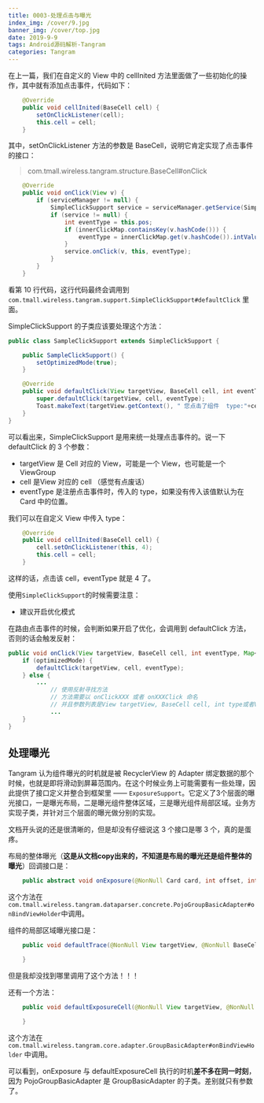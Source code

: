 ```yaml
---
title: 0003-处理点击与曝光
index_img: /cover/9.jpg
banner_img: /cover/top.jpg
date: 2019-9-9
tags: Android源码解析-Tangram
categories: Tangram
---
```


在上一篇，我们在自定义的 View 中的 cellInited 方法里面做了一些初始化的操作，其中就有添加点击事件，代码如下：

```java
    @Override
    public void cellInited(BaseCell cell) {
        setOnClickListener(cell);
        this.cell = cell;
    }
```

其中，setOnClickListener 方法的参数是 BaseCell，说明它肯定实现了点击事件的接口：

> com.tmall.wireless.tangram.structure.BaseCell#onClick

```java
    @Override
    public void onClick(View v) {
        if (serviceManager != null) {
            SimpleClickSupport service = serviceManager.getService(SimpleClickSupport.class);
            if (service != null) {
                int eventType = this.pos;
                if (innerClickMap.containsKey(v.hashCode())) {
                    eventType = innerClickMap.get(v.hashCode()).intValue();
                }
                service.onClick(v, this, eventType);
            }
        }
    }
```

看第 10 行代码，这行代码最终会调用到 `com.tmall.wireless.tangram.support.SimpleClickSupport#defaultClick` 里面。

SimpleClickSupport 的子类应该要处理这个方法：

```java
public class SampleClickSupport extends SimpleClickSupport {

    public SampleClickSupport() {
        setOptimizedMode(true);
    }

    @Override
    public void defaultClick(View targetView, BaseCell cell, int eventType) {
        super.defaultClick(targetView, cell, eventType);
        Toast.makeText(targetView.getContext(), " 您点击了组件  type:"+cell.type, Toast.LENGTH_SHORT).show();
    }
}
```

可以看出来，SimpleClickSupport 是用来统一处理点击事件的。说一下 defaultClick 的 3 个参数：

- targetView 是 Cell 对应的 View，可能是一个 View，也可能是一个  ViewGroup
- cell 是View 对应的 cell （感觉有点废话）
- eventType 是注册点击事件时，传入的 type，如果没有传入该值默认为在 Card 中的位置。

我们可以在自定义 View 中传入 type：

```java
    @Override
    public void cellInited(BaseCell cell) {
        cell.setOnClickListener(this, 4);
        this.cell = cell;
    }
```

这样的话，点击该 cell，eventType 就是 4 了。



使用`SimpleClickSupport`的时候需要注意：

- 建议开启优化模式

在路由点击事件的时候，会判断如果开启了优化，会调用到 defaultClick 方法，否则的话会触发反射：

```java
public void onClick(View targetView, BaseCell cell, int eventType, Map<String, Object> params) {
    if (optimizedMode) {
        defaultClick(targetView, cell, eventType);
    } else {
        ...
            // 使用反射寻找方法
            // 方法需要以 onClickXXX 或者 onXXXClick 命名
            // 并且参数列表是View targetView, BaseCell cell, int type或者View targetView, BaseCell cell, int type, Map<String, Object> params
            ...
    }
}
```



## 处理曝光

Tangram 认为组件曝光的时机就是被 RecyclerView 的 Adapter 绑定数据的那个时候，也就是即将滑动到屏幕范围内。在这个时候业务上可能需要有一些处理，因此提供了接口定义并整合到框架里 —— `ExposureSupport`。它定义了3个层面的曝光接口，一是曝光布局，二是曝光组件整体区域，三是曝光组件局部区域。业务方实现子类，并针对三个层面的曝光做分别的实现。

文档开头说的还是很清晰的，但是却没有仔细说这 3 个接口是哪 3 个，真的是蛋疼。

布局的整体曝光（**这是从文档copy出来的，不知道是布局的曝光还是组件整体的曝光**）回调接口是：

```java
    public abstract void onExposure(@NonNull Card card, int offset, int position);
```

这个方法在`com.tmall.wireless.tangram.dataparser.concrete.PojoGroupBasicAdapter#onBindViewHolder`中调用。

组件的局部区域曝光接口是：

```java
    public void defaultTrace(@NonNull View targetView, @NonNull BaseCell cell, int type) {

    }
```

但是我却没找到哪里调用了这个方法！！！

还有一个方法：

```java
    public void defaultExposureCell(@NonNull View targetView, @NonNull BaseCell cell, int type) {

    }
```

这个方法在 `com.tmall.wireless.tangram.core.adapter.GroupBasicAdapter#onBindViewHolder` 中调用。

可以看到，onExposure 与 defaultExposureCell 执行的时机**差不多在同一时刻**，因为 PojoGroupBasicAdapter 是 GroupBasicAdapter 的子类。差别就只有参数了。

